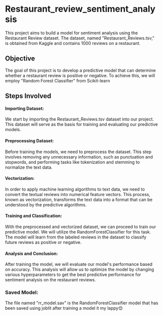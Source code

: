 # Restaurant_review_sentiment_analysis
This project aims to build a model for sentiment analysis using the Restaurant Review dataset. The dataset, named "Restaurant_Reviews.tsv," is obtained from Kaggle and contains 1000 reviews on a restaurant.

## Objective <br />
The goal of this project is to develop a predictive model that can determine whether a restaurant review is positive or negative. To achieve this, we will employ "Random Forest Classifier" from Scikit-learn

## Steps Involved  <br />
#### Importing Dataset: 
We start by importing the Restaurant_Reviews.tsv dataset into our project. This dataset will serve as the basis for training and evaluating our predictive models.<br />

#### Preprocessing Dataset: 
Before training the models, we need to preprocess the dataset. This step involves removing any unnecessary information, such as punctuation and stopwords, and performing tasks like tokenization and stemming to normalize the text data.<br />

#### Vectorization: 
In order to apply machine learning algorithms to text data, we need to convert the textual reviews into numerical feature vectors. This process, known as vectorization, transforms the text data into a format that can be understood by the predictive algorithms.<br />

#### Training and Classification: 
With the preprocessed and vectorized dataset, we can proceed to train our predictive model. We will utilize the RandomForestClassifier for this task. The model will learn from the labeled reviews in the dataset to classify future reviews as positive or negative.<br />

#### Analysis and Conclusion: 
After training the model, we will evaluate our model's performance based on accuracy. This analysis will allow us to optimize the model by changing various hyperparameters to get the best predictive performance for sentiment analysis on the restaurant reviews.


### Saved Model:
The file named "rr_model.sav" is the RandomForestClassifier model that has been saved using joblit after training a model it my lappy😊
